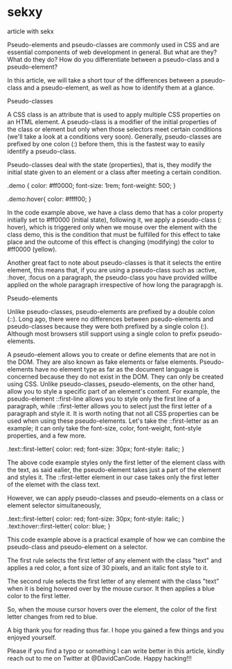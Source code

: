 # sekxy
article with sekx


Pseudo-elements and pseudo-classes are commonly used in CSS and are essential components of web development in general. But what are they? What do they do? How do you differentiate between a pseudo-class and a pseudo-element?

In this article, we will take a short tour of the differences between a pseudo-class and a pseudo-element, as well as how to identify them at a glance.

Pseudo-classes

A CSS class is an attribute that is used to apply multiple CSS properties on an HTML element. A pseudo-class is a modifier of the initial properties of the class or element but only when those selectors meet certain conditions (we'll take a look at a conditions very soon). Generally, pseudo-classes are prefixed by one colon (:) before them, this is the fastest way to easily identify a pseudo-class.

Pseudo-classes deal with the state (properties), that is, they modify the initial state given to an element or a class after meeting a certain condition.

.demo {
    color: #ff0000;
    font-size: 1rem;
    font-weight: 500;
}

.demo:hover{
    color: #ffff00;
}

In the code example above, we have a class demo that has a color property initially set to #ff0000 (initial state), following it, we apply a pseudo-class (: hover), which is triggered only when we mouse over the element with the class demo, this is the condition that must be fulfilled for this effect to take place and the outcome of this effect is changing (modifying) the color to #ff0000 (yellow).

Another great fact to note about pseudo-classes is that it selects the entire element, this means that, if you are using a pseudo-class such as :active, :hover, :focus on a paragraph, the pseudo-class you have provided willbe applied on the whole paragraph irrespective of how long the paragrapgh is.

Pseudo-elements

Unlike pseudo-classes, pseudo-elements are prefixed by a double colon (::). Long ago, there were no differences between pseudo-elements and pseudo-classes because they were both prefixed by a single colon (:). Although most browsers still support using a single colon to prefix pseudo-elements.

A pseudo-element allows you to create or define elements that are not in the DOM. They are also known as fake elements or false elements. Pseudo-elements have no element type as far as the document language is concerned because they do not exist in the DOM. They can only be created using CSS. Unlike pseudo-classes, pseudo-elements, on the other hand, allow you to style a specific part of an element's content. For example, the pseudo-element ::first-line allows you to style only the first line of a paragraph, while ::first-letter allows you to select just the first letter of a paragraph and style it. It is worth noting that not all CSS properties can be used when using these pseudo-elements. Let's take the ::first-letter as an example; it can only take the font-size, color, font-weight, font-style properties, and a few more.

.text::first-letter{
  color: red;
  font-size: 30px;
  font-style: italic;
}

The above code example styles only the first letter of the element class with the text, as said ealier, the pseudo-element takes just a part of the element and styles it. The ::first-letter element in our case takes only the first letter of the elemet with the class text.

However, we can apply pseudo-classes and pseudo-elements on a class or element selector simultaneously,

 .text::first-letter{
  color: red;
  font-size: 30px;
  font-style: italic;
}
.text:hover::first-letter{
  color: blue;
}

This code example above is a practical example of how we can combine the pseudo-class and pseudo-element on a selector.

The first rule selects the first letter of any element with the class "text" and applies a red color, a font size of 30 pixels, and an italic font style to it.

The second rule selects the first letter of any element with the class "text" when it is being hovered over by the mouse cursor. It then applies a blue color to the first letter.

So, when the mouse cursor hovers over the element, the color of the first letter changes from red to blue.

A big thank you for reading thus far. I hope you gained a few things and you enjoyed yourself.

Please if you find a typo or something I can write better in this article, kindly reach out to me on Twitter at @DavidCanCode. Happy hacking!!!
